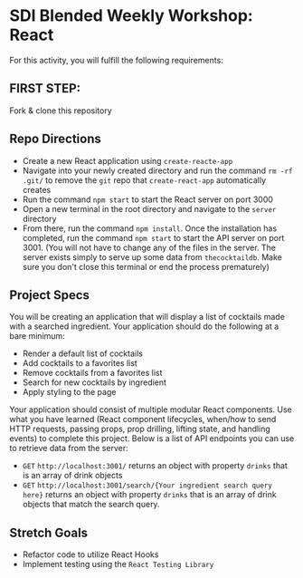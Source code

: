 # SDI Blended Weekly Workshop: React

For this activity, you will fulfill the following requirements:

## FIRST STEP:
Fork & clone this repository

## Repo Directions
- Create a new React application using `create-reacte-app`
- Navigate into your newly created directory and run the command `rm -rf .git/` to remove the `git` repo that `create-react-app` automatically creates
- Run the command `npm start` to start the React server on port 3000
- Open a new terminal in the root directory and navigate to the `server` directory
- From there, run the command `npm install`. Once the installation has completed, run the command `npm start` to start the API server on port 3001. (You will not have to change any of the files in the server. The server exists simply to serve up some data from `thecocktaildb`. Make sure you don't close this terminal or end the process prematurely)

## Project Specs

You will be creating an application that will display a list of cocktails made with a searched ingredient. Your application should do the following at a bare minimum:
- Render a default list of cocktails
- Add cocktails to a favorites list
- Remove cocktails from a favorites list
- Search for new cocktails by ingredient
- Apply styling to the page

Your application should consist of multiple modular React components. Use what you have learned (React component lifecycles, when/how to send HTTP requests, passing props, prop drilling, lifting state, and handling events) to complete this project. Below is a list of API endpoints you can use to retrieve data from the server:
- `GET` `http://localhost:3001/` returns an object with property `drinks` that is an array of drink objects
- `GET` `http://localhost:3001/search/{Your ingredient search query here}` returns an object with property `drinks` that is an array of drink objects that match the search query.

## Stretch Goals
- Refactor code to utilize React Hooks
- Implement testing using the `React Testing Library`